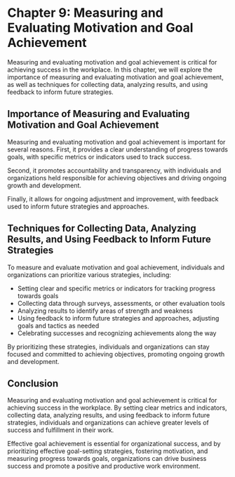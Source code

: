 Chapter 9: Measuring and Evaluating Motivation and Goal Achievement
===================================================================

Measuring and evaluating motivation and goal achievement is critical for achieving success in the workplace. In this chapter, we will explore the importance of measuring and evaluating motivation and goal achievement, as well as techniques for collecting data, analyzing results, and using feedback to inform future strategies.

Importance of Measuring and Evaluating Motivation and Goal Achievement
----------------------------------------------------------------------

Measuring and evaluating motivation and goal achievement is important for several reasons. First, it provides a clear understanding of progress towards goals, with specific metrics or indicators used to track success.

Second, it promotes accountability and transparency, with individuals and organizations held responsible for achieving objectives and driving ongoing growth and development.

Finally, it allows for ongoing adjustment and improvement, with feedback used to inform future strategies and approaches.

Techniques for Collecting Data, Analyzing Results, and Using Feedback to Inform Future Strategies
-------------------------------------------------------------------------------------------------

To measure and evaluate motivation and goal achievement, individuals and organizations can prioritize various strategies, including:

* Setting clear and specific metrics or indicators for tracking progress towards goals
* Collecting data through surveys, assessments, or other evaluation tools
* Analyzing results to identify areas of strength and weakness
* Using feedback to inform future strategies and approaches, adjusting goals and tactics as needed
* Celebrating successes and recognizing achievements along the way

By prioritizing these strategies, individuals and organizations can stay focused and committed to achieving objectives, promoting ongoing growth and development.

Conclusion
----------

Measuring and evaluating motivation and goal achievement is critical for achieving success in the workplace. By setting clear metrics and indicators, collecting data, analyzing results, and using feedback to inform future strategies, individuals and organizations can achieve greater levels of success and fulfillment in their work.

Effective goal achievement is essential for organizational success, and by prioritizing effective goal-setting strategies, fostering motivation, and measuring progress towards goals, organizations can drive business success and promote a positive and productive work environment.

